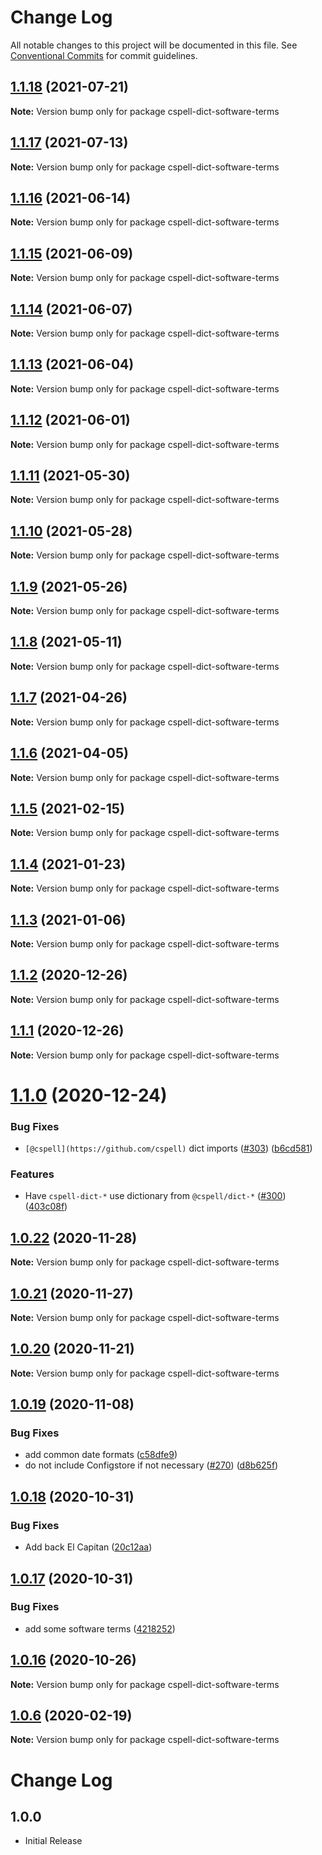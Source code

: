 # Change Log

All notable changes to this project will be documented in this file.
See [Conventional Commits](https://conventionalcommits.org) for commit guidelines.

## [1.1.18](https://github.com/streetsidesoftware/cspell-dicts/compare/cspell-dict-software-terms@1.1.17...cspell-dict-software-terms@1.1.18) (2021-07-21)

**Note:** Version bump only for package cspell-dict-software-terms





## [1.1.17](https://github.com/streetsidesoftware/cspell-dicts/compare/cspell-dict-software-terms@1.1.16...cspell-dict-software-terms@1.1.17) (2021-07-13)

**Note:** Version bump only for package cspell-dict-software-terms





## [1.1.16](https://github.com/streetsidesoftware/cspell-dicts/compare/cspell-dict-software-terms@1.1.15...cspell-dict-software-terms@1.1.16) (2021-06-14)

**Note:** Version bump only for package cspell-dict-software-terms





## [1.1.15](https://github.com/streetsidesoftware/cspell-dicts/compare/cspell-dict-software-terms@1.1.14...cspell-dict-software-terms@1.1.15) (2021-06-09)

**Note:** Version bump only for package cspell-dict-software-terms





## [1.1.14](https://github.com/streetsidesoftware/cspell-dicts/compare/cspell-dict-software-terms@1.1.13...cspell-dict-software-terms@1.1.14) (2021-06-07)

**Note:** Version bump only for package cspell-dict-software-terms





## [1.1.13](https://github.com/streetsidesoftware/cspell-dicts/compare/cspell-dict-software-terms@1.1.12...cspell-dict-software-terms@1.1.13) (2021-06-04)

**Note:** Version bump only for package cspell-dict-software-terms





## [1.1.12](https://github.com/streetsidesoftware/cspell-dicts/compare/cspell-dict-software-terms@1.1.11...cspell-dict-software-terms@1.1.12) (2021-06-01)

**Note:** Version bump only for package cspell-dict-software-terms





## [1.1.11](https://github.com/streetsidesoftware/cspell-dicts/compare/cspell-dict-software-terms@1.1.10...cspell-dict-software-terms@1.1.11) (2021-05-30)

**Note:** Version bump only for package cspell-dict-software-terms





## [1.1.10](https://github.com/streetsidesoftware/cspell-dicts/compare/cspell-dict-software-terms@1.1.9...cspell-dict-software-terms@1.1.10) (2021-05-28)

**Note:** Version bump only for package cspell-dict-software-terms





## [1.1.9](https://github.com/streetsidesoftware/cspell-dicts/compare/cspell-dict-software-terms@1.1.8...cspell-dict-software-terms@1.1.9) (2021-05-26)

**Note:** Version bump only for package cspell-dict-software-terms





## [1.1.8](https://github.com/streetsidesoftware/cspell-dicts/compare/cspell-dict-software-terms@1.1.7...cspell-dict-software-terms@1.1.8) (2021-05-11)

**Note:** Version bump only for package cspell-dict-software-terms





## [1.1.7](https://github.com/streetsidesoftware/cspell-dicts/compare/cspell-dict-software-terms@1.1.6...cspell-dict-software-terms@1.1.7) (2021-04-26)

**Note:** Version bump only for package cspell-dict-software-terms





## [1.1.6](https://github.com/streetsidesoftware/cspell-dicts/compare/cspell-dict-software-terms@1.1.5...cspell-dict-software-terms@1.1.6) (2021-04-05)

**Note:** Version bump only for package cspell-dict-software-terms





## [1.1.5](https://github.com/streetsidesoftware/cspell-dicts/compare/cspell-dict-software-terms@1.1.4...cspell-dict-software-terms@1.1.5) (2021-02-15)

**Note:** Version bump only for package cspell-dict-software-terms





## [1.1.4](https://github.com/streetsidesoftware/cspell-dicts/compare/cspell-dict-software-terms@1.1.3...cspell-dict-software-terms@1.1.4) (2021-01-23)

**Note:** Version bump only for package cspell-dict-software-terms





## [1.1.3](https://github.com/streetsidesoftware/cspell-dicts/compare/cspell-dict-software-terms@1.1.2...cspell-dict-software-terms@1.1.3) (2021-01-06)

**Note:** Version bump only for package cspell-dict-software-terms





## [1.1.2](https://github.com/streetsidesoftware/cspell-dicts/compare/cspell-dict-software-terms@1.1.1...cspell-dict-software-terms@1.1.2) (2020-12-26)

**Note:** Version bump only for package cspell-dict-software-terms





## [1.1.1](https://github.com/streetsidesoftware/cspell-dicts/compare/cspell-dict-software-terms@1.1.0...cspell-dict-software-terms@1.1.1) (2020-12-26)

**Note:** Version bump only for package cspell-dict-software-terms





# [1.1.0](https://github.com/streetsidesoftware/cspell-dicts/compare/cspell-dict-software-terms@1.0.22...cspell-dict-software-terms@1.1.0) (2020-12-24)


### Bug Fixes

* `[@cspell](https://github.com/cspell)` dict imports ([#303](https://github.com/streetsidesoftware/cspell-dicts/issues/303)) ([b6cd581](https://github.com/streetsidesoftware/cspell-dicts/commit/b6cd58114caa8752fba69522e6b740a4be74dd6e))


### Features

* Have `cspell-dict-*` use dictionary from `@cspell/dict-*` ([#300](https://github.com/streetsidesoftware/cspell-dicts/issues/300)) ([403c08f](https://github.com/streetsidesoftware/cspell-dicts/commit/403c08fbd1d11a083f586e591b87ef9a47f71944))





## [1.0.22](https://github.com/streetsidesoftware/cspell-dicts/compare/cspell-dict-software-terms@1.0.21...cspell-dict-software-terms@1.0.22) (2020-11-28)

**Note:** Version bump only for package cspell-dict-software-terms





## [1.0.21](https://github.com/streetsidesoftware/cspell-dicts/compare/cspell-dict-software-terms@1.0.20...cspell-dict-software-terms@1.0.21) (2020-11-27)

**Note:** Version bump only for package cspell-dict-software-terms





## [1.0.20](https://github.com/streetsidesoftware/cspell-dicts/compare/cspell-dict-software-terms@1.0.19...cspell-dict-software-terms@1.0.20) (2020-11-21)

**Note:** Version bump only for package cspell-dict-software-terms

## [1.0.19](https://github.com/streetsidesoftware/cspell-dicts/compare/cspell-dict-software-terms@1.0.18...cspell-dict-software-terms@1.0.19) (2020-11-08)

### Bug Fixes

- add common date formats ([c58dfe9](https://github.com/streetsidesoftware/cspell-dicts/commit/c58dfe98484ee0759d20454c17bbfd02dd463d5d))
- do not include Configstore if not necessary ([#270](https://github.com/streetsidesoftware/cspell-dicts/issues/270)) ([d8b625f](https://github.com/streetsidesoftware/cspell-dicts/commit/d8b625f2f42d5cc6c4a9390216ac1e5037886e44))

## [1.0.18](https://github.com/streetsidesoftware/cspell-dicts/compare/cspell-dict-software-terms@1.0.17...cspell-dict-software-terms@1.0.18) (2020-10-31)

### Bug Fixes

- Add back El Capitan ([20c12aa](https://github.com/streetsidesoftware/cspell-dicts/commit/20c12aabd388aab27904e2508489ef952b319b7a))

## [1.0.17](https://github.com/streetsidesoftware/cspell-dicts/compare/cspell-dict-software-terms@1.0.16...cspell-dict-software-terms@1.0.17) (2020-10-31)

### Bug Fixes

- add some software terms ([4218252](https://github.com/streetsidesoftware/cspell-dicts/commit/42182528a58f6d727b3f96aaf4d41327100fc4bd))

## [1.0.16](https://github.com/streetsidesoftware/cspell-dicts/compare/cspell-dict-software-terms@1.0.15...cspell-dict-software-terms@1.0.16) (2020-10-26)

**Note:** Version bump only for package cspell-dict-software-terms

## [1.0.6](https://github.com/streetsidesoftware/cspell-dicts/compare/cspell-dict-software-terms@1.0.5...cspell-dict-software-terms@1.0.6) (2020-02-19)

**Note:** Version bump only for package cspell-dict-software-terms

# Change Log

## 1.0.0

- Initial Release
